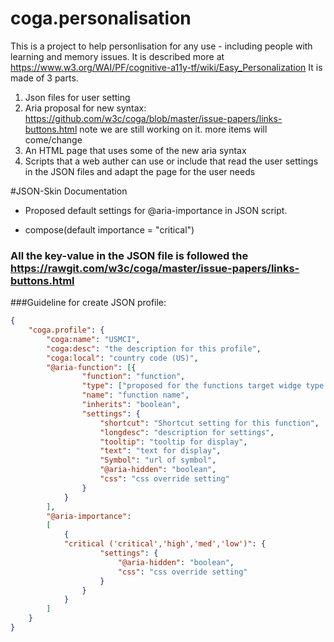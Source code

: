 # coga.personalisation
This is a project to help personlisation for any use - including people with learning and memory issues. It is described more at
https://www.w3.org/WAI/PF/cognitive-a11y-tf/wiki/Easy_Personalization
It is made of 3 parts.
1. Json files for user setting
2. Aria proposal for new syntax: https://github.com/w3c/coga/blob/master/issue-papers/links-buttons.html
note we are still working on it. more items will come/change
3. An HTML page that uses some of the new aria syntax
4. Scripts that a web auther can use or include that read the user settings in the JSON files and adapt the page for  the user needs 



#JSON-Skin Documentation

* Proposed default settings for @aria-importance in JSON script. 

* compose(default importance = "critical")

### All the key-value in the JSON file is followed the https://rawgit.com/w3c/coga/master/issue-papers/links-buttons.html

###Guideline for create JSON profile:

```json
{
    "coga.profile": {
        "coga:name": "USMCI",
        "coga:desc": "the description for this profile", 
        "coga:local": "country code (US)",
        "@aria-function": [{
                "function": "function",
                "type": ["proposed for the functions target widge type."],   
                "name": "function name",
                "inherits": "boolean",
                "settings": { 
                    "shortcut": "Shortcut setting for this function",
                    "longdesc": "description for settings",
                    "tooltip": "tooltip for display",
                    "text": "text for display",
                    "Symbol": "url of symbol",
                    "@aria-hidden": "boolean",
                    "css": "css override setting"
                }
            }
        ],
        "@aria-importance": 
        [
            {
            "critical ('critical','high','med','low')": { 
                    "settings": {
                        "@aria-hidden": "boolean",
                        "css": "css override setting"
                    }
                }
            }
        ]
    }
}

```